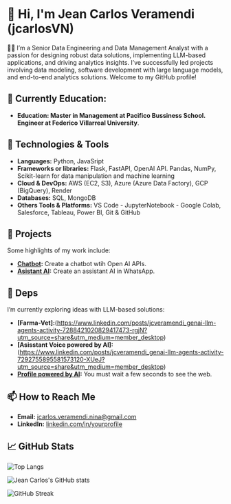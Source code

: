 # 👋 Hi, I'm Jean Carlos Veramendi (jcarlosVN)

👨‍💻 I’m a Senior Data Engineering and Data Management Analyst with a passion for designing robust data solutions, implementing LLM-based applications, and driving analytics insights. I’ve successfully led projects involving data modeling, software development with large language models, and end-to-end analytics solutions. Welcome to my GitHub profile!

## 🚀 Currently Education:
- **Education: Master in Management at Pacifico Bussiness School. Engineer at Federico Villarreal University**.

## 🔧 Technologies & Tools
- **Languages:** Python, JavaSript
- **Frameworks or libraries:** Flask, FastAPI, OpenAI API. Pandas, NumPy, Scikit-learn for data manipulation and machine learning
- **Cloud & DevOps:** AWS (EC2, S3), Azure (Azure Data Factory), GCP (BigQuery), Render
- **Databases:** SQL, MongoDB
-  **Others Tools & Platforms:** VS Code - JupyterNotebook - Google Colab, Salesforce, Tableau, Power BI, Git & GitHub

## 🚀 Projects
Some highlights of my work include:
- **[Chatbot](https://github.com/jcarlosVN/chatbot):** Create a chatbot wtih Open AI APIs.
- **[Asistant AI](https://github.com/jcarlosVN/assistant_wapp):** Create an assistant AI in WhatsApp.

## 📝 Deps
I’m currently exploring ideas with LLM-based solutions:
- **[Farma-Vet]:**(https://www.linkedin.com/posts/jcveramendi_genai-llm-agents-activity-7288421020829417473-rgjN?utm_source=share&utm_medium=member_desktop)
- **[Asisstant Voice powered by AI]:**(https://www.linkedin.com/posts/jcveramendi_genai-llm-agents-activity-7292755895581573120-XUeJ?utm_source=share&utm_medium=member_desktop)
- **[Profile powered by AI](https://jeanveramendiperfil.onrender.com):** You must wait a few seconds to see the web.

## 📫 How to Reach Me
- **Email:** [jcarlos.veramendi.nina@gmail.com](mailto:jcarlos.veramendi.nina@gmail.com)
- **LinkedIn:** [linkedin.com/in/yourprofile](https://www.linkedin.com/in/jcveramendi)

## 📈 GitHub Stats
![Top Langs](https://github-readme-stats.vercel.app/api/top-langs/?username=jcarlosVN&layout=compact&theme=radical)

![Jean Carlos's GitHub stats](https://github-readme-stats.vercel.app/api?username=jcarlosVN&show_icons=true&theme=radical)

![GitHub Streak](https://github-readme-streak-stats.herokuapp.com/?user=jcarlosVN&theme=radical)


